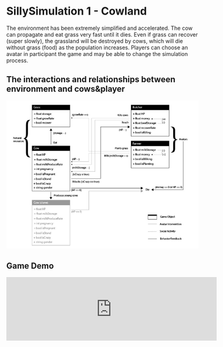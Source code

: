 # SillySimulation 1 - Cowland
The environment has been extremely simplified and accelerated. 
The cow can propagate and eat grass very fast until it dies. 
Even if grass can recover (super slowly), the grassland will 
be destroyed by cows, which will die without grass (food) 
as the population increases. Players can choose an avatar in 
participant the game and may be able to change the simulation process. 

## The interactions and relationships between environment and cows&player
![diagram](images/cowland_diagram-01.jpg)

## Game Demo
<iframe height="167" frameborder="0" src="https://itch.io/embed/1894569" width="552"><a href="https://billbillbilly.itch.io/sillysimulation1cowland">SillySimulation 1 - Cowland by billbillbilly</a></iframe>

